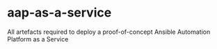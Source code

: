 # aap-as-a-service
All artefacts required to deploy a proof-of-concept Ansible Automation Platform as a Service

